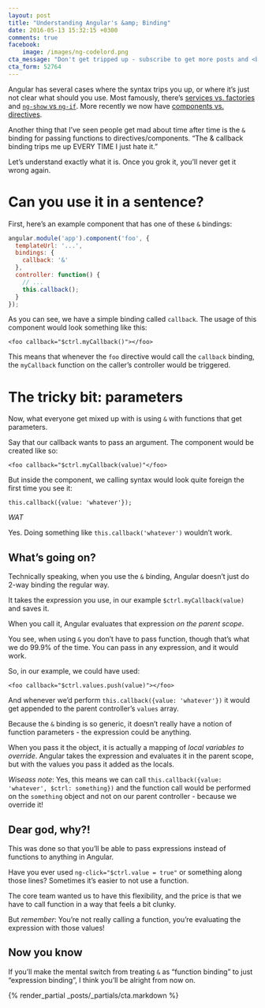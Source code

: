 ```yaml
---
layout: post
title: "Understanding Angular's &amp; Binding"
date: 2016-05-13 15:32:15 +0300
comments: true
facebook:
    image: /images/ng-codelord.png
cta_message: "Don't get tripped up - subscribe to get more posts and <b>really</b> understand Angular!"
cta_form: 52764
---
```


Angular has several cases where the syntax trips you up, or where it’s just not clear what should you use.
Most famously, there’s [services vs. factories](http://www.codelord.net/2015/04/28/angularjs-whats-the-difference-between-factory-and-service/) and [`ng-show` vs `ng-if`](http://www.codelord.net/2015/07/28/angular-performance-ng-show-vs-ng-if/).
More recently we now have [components vs. directives](http://www.codelord.net/2015/12/17/angulars-component-what-is-it-good-for/).

Another thing that I’ve seen people get mad about time after time is the `&` binding for passing functions to directives/components.
“The & callback binding trips me up EVERY TIME I just hate it.”

Let’s understand exactly what it is.
Once you grok it, you’ll never get it wrong again.

# Can you use it in a sentence?

First, here’s an example component that has one of these `&` bindings:

```javascript
angular.module('app').component('foo', {
  templateUrl: '...',
  bindings: {
    callback: '&'
  },
  controller: function() {
    // ...
    this.callback();
  }
});
```

As you can see, we have a simple binding called `callback`.
The usage of this component would look something like this:

`<foo callback="$ctrl.myCallback()"></foo>`

This means that whenever the `foo` directive would call the `callback` binding, the `myCallback` function on the caller’s controller would be triggered.

# The tricky bit: parameters

Now, what everyone get mixed up with is using `&` with functions that get parameters.

Say that our callback wants to pass an argument.
The component would be created like so:

`<foo callback="$ctrl.myCallback(value)"</foo>`

But inside the component, we calling syntax would look quite foreign the first time you see it:

`this.callback({value: 'whatever'});`

*WAT*

Yes.
Doing something like `this.callback('whatever')` wouldn’t work.

## What’s going on?

Technically speaking, when you use the `&` binding, Angular doesn’t just do 2-way binding the regular way.

It takes the expression you use, in our example `$ctrl.myCallback(value)` and saves it.

When you call it, Angular evaluates that expression *on the parent scope*.

You see, when using `&` you don’t have to pass function, though that’s what we do 99.9% of the time.
You can pass in any expression, and it would work.

So, in our example, we could have used:

`<foo callback="$ctrl.values.push(value)"></foo>`

And whenever we’d perform `this.callback({value: 'whatever'})` it would get appended to the parent controller’s `values` array.

Because the `&` binding is so generic, it doesn’t really have a notion of function parameters - the expression could be anything.

When you pass it the object, it is actually a mapping of *local variables to override*.
Angular takes the expression and evaluates it in the parent scope, but with the values you pass it added as the locals.

*Wiseass note*: Yes, this means we can call `this.callback({value: 'whatever', $ctrl: something})` and the function call would be performed on the `something` object and not on our parent controller - because we override it!

## Dear god, why?!

This was done so that you’ll be able to pass expressions instead of functions to anything in Angular.

Have you ever used `ng-click="$ctrl.value = true"` or something along those lines?
Sometimes it’s easier to not use a function.

The core team wanted us to have this flexibility, and the price is that we have to call function in a way that feels a bit clunky.

But *remember*: You’re not really calling a function, you’re evaluating the expression with those values!

## Now you know

If you’ll make the mental switch from treating `&` as “function binding” to just “expression binding”, I think you’ll be alright from now on.

{% render_partial _posts/_partials/cta.markdown %}
